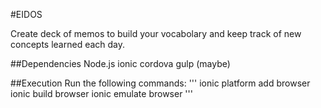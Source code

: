#EIDOS

Create deck of memos to build your vocabolary and keep track of new concepts learned each day.

##Dependencies
Node.js
ionic
cordova
gulp (maybe)


##Execution
Run the following commands:
'''
ionic platform add browser
ionic build browser
ionic emulate browser
'''
